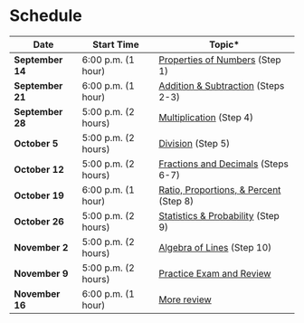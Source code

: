 # Schedule

| **Date**          | **Start  Time**      | **Topic\***                                             |
| ----------------- | -------------------- | ------------------------------------------------------- |
| **September  14** | 6:00 p.m.  (1 hour)  | [Properties  of Numbers](module-01.md) (Step 1)         |
| **September  21** | 6:00 p.m. (1 hour)   | [Addition & Subtraction](module-02.md)  (Steps 2-3)     |
| **September  28** | 5:00 p.m.  (2 hours) | [Multiplication](module-03.md)  (Step 4)                |
| **October 5**     | 5:00 p.m. (2 hours)  | [Division](module-04.md) (Step 5)                       |
| **October  12**   | 5:00 p.m.  (2 hours) | [Fractions and Decimals](module-05.md)  (Steps 6-7)     |
| **October  19**   | 6:00 p.m. (1 hour)   | [Ratio, Proportions,  & Percent](module-06.md) (Step 8) |
| **October  26**   | 5:00 p.m.  (2 hours) | [Statistics  & Probability](module-07.md) (Step 9)      |
| **November  2**   | 5:00 p.m. (2 hours)  | [Algebra of Lines](module-08.md)  (Step 10)             |
| **November  9**   | 5:00 p.m.  (2 hours) | [Practice  Exam and Review](module-09.md)               |
| **November  16**  | 6:00 p.m. (1 hour)   | [More review](module-10.md)                             |

